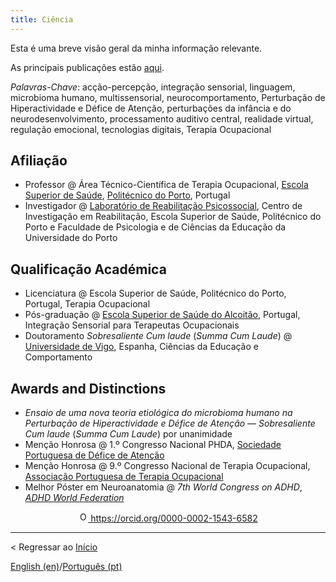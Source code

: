 ```yaml
---
title: Ciência
---
```


Esta é uma breve visão geral da minha informação relevante.

As principais publicações estão [aqui](publicacoes).

*Palavras-Chave*: acção-percepção, integração sensorial, linguagem, microbioma humano, multissensorial, neurocomportamento, Perturbação de Hiperactividade e Défice de Atenção, perturbações da infância e do neurodesenvolvimento, processamento auditivo central, realidade virtual, regulação emocional, tecnologias digitais, Terapia Ocupacional

## Afiliação
- Professor @ Área Técnico-Científica de Terapia Ocupacional, [Escola Superior de Saúde](https://bit.ly/3Og0cJy), [Politécnico do Porto](https://bit.ly/44CyRbz), Portugal
- Investigador @ [Laboratório de Reabilitação Psicossocial](https://bit.ly/3rQQHsY), Centro de Investigação em Reabilitação, Escola Superior de Saúde, Politécnico do Porto e Faculdade de Psicologia e de Ciências da Educação da Universidade do Porto

## Qualificação Académica
- Licenciatura @ Escola Superior de Saúde, Politécnico do Porto, Portugal, Terapia Ocupacional
- Pós-graduação @ [Escola Superior de Saúde do Alcoitão](https://bit.ly/3OA8b5O), Portugal, Integração Sensorial para Terapeutas Ocupacionais
- Doutoramento *Sobresaliente Cum laude* (*Summa Cum Laude*) @ [Universidade de Vigo](https://bit.ly/457Iu1B), Espanha, Ciências da Educação e Comportamento

## Awards and Distinctions
- *Ensaio de uma nova teoria etiológica do microbioma humano na Perturbação de Hiperactividade e Défice de Atenção* — *Sobresaliente Cum laude* (*Summa Cum Laude*) por unanimidade
- Menção Honrosa @ 1.º Congresso Nacional PHDA, [Sociedade Portuguesa de Défice de Atenção](https://bit.ly/2UvHgwO)
- Menção Honrosa @ 9.º Congresso Nacional de Terapia Ocupacional, [Associação Portuguesa de Terapia Ocupacional](https://bit.ly/2uO1UJT)
- Melhor Póster em Neuroanatomia @ *7th World Congress on ADHD*, [*ADHD World Federation*](https://bit.ly/2vC4aEF)

<p align="center">
<a href="https://orcid.org/0000-0002-1543-6582">
<img alt="ORCID logo" src="https://info.orcid.org/wp-content/uploads/2019/11/orcid_16x16.png" width="16" height="16" />
https://orcid.org/0000-0002-1543-6582
</a>
</p>

---

< Regressar ao [Início](indexpt.md)

[English (en)](science)/[Português (pt)](ciencia)
